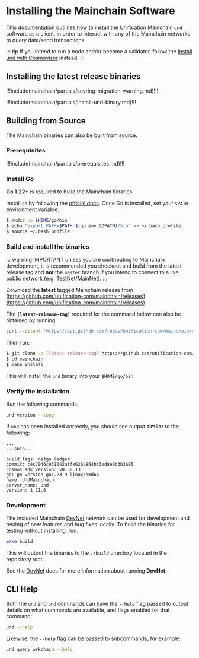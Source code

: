 # Installing the Mainchain Software

This documentation outlines how to install the Unification Mainchain `und` software as a client, in
order to interact with any of the Mainchain networks to query data/send transactions.

::: tip
If you intend to run a node and/or become a validator, follow the
 [Install und with Cosmovisor](./cosmovisor/install_und_with_cosmovisor.md) instead.
:::

## Installing the latest release binaries

!!!include(mainchain/partials/keyring-migration-warning.md)!!!

!!!include(mainchain/partials/install-und-binary.md)!!!

## Building from Source

The Mainchain binaries can also be built from source.

### Prerequisites

!!!include(mainchain/partials/prerequisites.md)!!!

### Install Go

**Go 1.22+** is required to build the Mainchain binaries

Install `go` by following the [official docs](https://golang.org/doc/install).
Once Go is installed, set your `$PATH` environment variable:

```bash
$ mkdir -p $HOME/go/bin
$ echo "export PATH=$PATH:$(go env GOPATH)/bin" >> ~/.bash_profile
$ source ~/.bash_profile
```

### Build and install the binaries

::: warning IMPORTANT
unless you are contributing to Mainchain development, it is recommended you checkout and build from the latest release
tag and **not** the `master` branch if you intend to connect to a live, public network (e.g. TestNet/MainNet).
:::

Download the **latest** tagged Mainchain release from
[https://github.com/unification-com/mainchain/releases](https://github.com/unification-com/mainchain/releases)

The **`[latest-release-tag]`** required for the command below can also be obtained by running:

```bash
curl --silent "https://api.github.com/repos/unification-com/mainchain/releases/latest" | grep -Po '"tag_name": "\K.*?(?=")'
```

Then run:

```bash
$ git clone -b [latest-release-tag] https://github.com/unification-com/mainchain
$ cd mainchain
$ make install
```

This will install the `und` binary into your `$HOME/go/bin`

### Verify the installation

Run the following commands:

```bash
und version --long
```

If `und` has been installed correctly, you should see output **similar** to the following:

```
...
...snip...

build_tags: netgo ledger
commit: c4c7046c931642affe626a864bc3ed8e9b3b3605
cosmos_sdk_version: v0.50.13
go: go version go1.23.9 linux/amd64
name: UndMainchain
server_name: und
version: 1.11.0

```

### Development

The included Mainchain [DevNet](../networks/devnet/local-devnet-docker.md) network can be used for development and testing of new features and
bug fixes locally. To build the binaries for testing without installing, run:

```bash
make build
```

This will output the binaries to the `./build` directory located in the repository root.

See the [DevNet](../networks/devnet/local-devnet-docker.md) docs for more information about running **DevNet**.

## CLI Help

Both the `und` and `und` commands can have the `--help` flag passed
to output details on what commands are available, and flags enabled for that
command:

```bash
und --help
```

Likewise, the `--help` flag can be passed to subcommands, for example:

```bash
und query wrkchain --help
```

